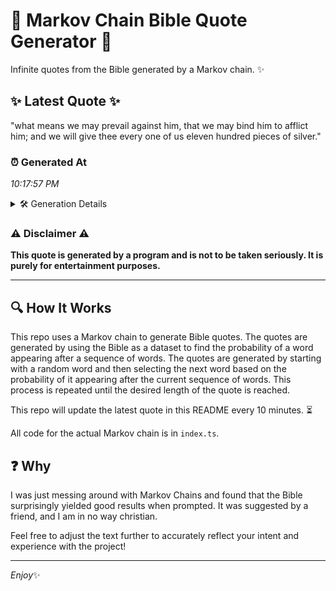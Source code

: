# 📖 Markov Chain Bible Quote Generator 📖

Infinite quotes from the Bible generated by a Markov chain. ✨

## ✨ Latest Quote ✨
"what means we may prevail against him, that we may bind him to afflict him; and we will give thee every one of us eleven hundred pieces of silver."

### ⏰ Generated At
*10:17:57 PM*

<details>
    <summary>🛠️ Generation Details</summary>
    <p>
        <strong>🌱 Seed:</strong> what<br>
        <strong>🔄 Iterations:</strong> 28<br>
        <strong>📜 Context History:</strong><br>[ what ]: means<br>[ what, means ]: we<br>[ what, means, we ]: may<br>[ what, means, we, may ]: prevail<br>[ what, means, we, may, prevail ]: against<br>[ what, means, we, may, prevail, against ]: him,<br>[ means, we, may, prevail, against, him, ]: that<br>[ we, may, prevail, against, him,, that ]: we<br>[ may, prevail, against, him,, that, we ]: may<br>[ prevail, against, him,, that, we, may ]: bind<br>[ against, him,, that, we, may, bind ]: him<br>[ him,, that, we, may, bind, him ]: to<br>[ that, we, may, bind, him, to ]: afflict<br>[ we, may, bind, him, to, afflict ]: him;<br>[ may, bind, him, to, afflict, him; ]: and<br>[ bind, him, to, afflict, him;, and ]: we<br>[ him, to, afflict, him;, and, we ]: will<br>[ to, afflict, him;, and, we, will ]: give<br>[ afflict, him;, and, we, will, give ]: thee<br>[ him;, and, we, will, give, thee ]: every<br>[ and, we, will, give, thee, every ]: one<br>[ we, will, give, thee, every, one ]: of<br>[ will, give, thee, every, one, of ]: us<br>[ give, thee, every, one, of, us ]: eleven<br>[ thee, every, one, of, us, eleven ]: hundred<br>[ every, one, of, us, eleven, hundred ]: pieces<br>[ one, of, us, eleven, hundred, pieces ]: of<br>[ of, us, eleven, hundred, pieces, of ]: silver.<br>
    </p>
</details>

### ⚠️ Disclaimer ⚠️
**This quote is generated by a program and is not to be taken seriously. It is purely for entertainment purposes.**

---

## 🔍 How It Works

This repo uses a Markov chain to generate Bible quotes. The quotes are generated by using the Bible as a dataset to find the probability of a word appearing after a sequence of words. The quotes are generated by starting with a random word and then selecting the next word based on the probability of it appearing after the current sequence of words. This process is repeated until the desired length of the quote is reached.

This repo will update the latest quote in this README every 10 minutes. ⏳

All code for the actual Markov chain is in `index.ts`.

## ❓ Why

I was just messing around with Markov Chains and found that the Bible surprisingly yielded good results when prompted. 
It was suggested by a friend, and I am in no way christian.

Feel free to adjust the text further to accurately reflect your intent and experience with the project!

---

*Enjoy*✨
